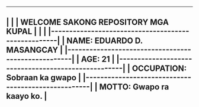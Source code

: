 ------------------------------------------------------
|                                                    |
|         WELCOME SAKONG REPOSITORY MGA KUPAL        |
|                                                    |
|----------------------------------------------------|
|  NAME: EDUARDO D. MASANGCAY                        |
|----------------------------------------------------|
|  AGE: 21                                           |
|----------------------------------------------------|
|  OCCUPATION: Sobraan ka gwapo                      |
|----------------------------------------------------|
| MOTTO: Gwapo ra kaayo ko.                          |
------------------------------------------------------
